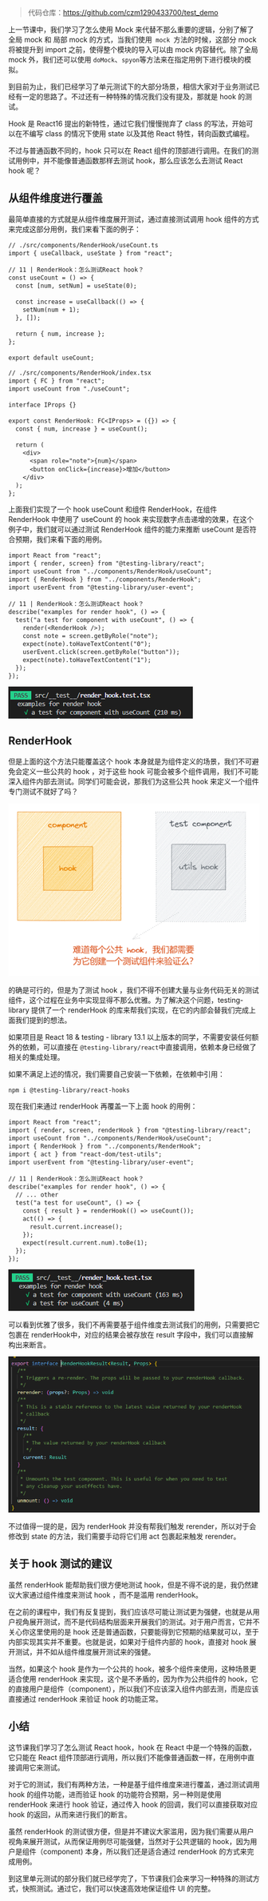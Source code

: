 > 代码仓库：https://github.com/czm1290433700/test_demo

上一节课中，我们学习了怎么使用 Mock 来代替不那么重要的逻辑，分别了解了全局 mock 和 局部 mock 的方式，当我们使用`  mock  `方法的时候，这部分 mock 将被提升到 import 之前，使得整个模块的导入可以由 mock 内容替代。除了全局 mock 外，我们还可以使用 `doMock`、`spyon`等方法来在指定用例下进行模块的模拟。

到目前为止，我们已经学习了单元测试下的大部分场景，相信大家对于业务测试已经有一定的思路了。不过还有一种特殊的情况我们没有提及，那就是 hook 的测试。

Hook 是 React16 提出的新特性，通过它我们慢慢抛弃了 class 的写法，开始可以在不编写 class 的情况下使用 state 以及其他 React 特性，转向函数式编程。

不过与普通函数不同的，hook 只可以在 React 组件的顶部进行调用。在我们的测试用例中，并不能像普通函数那样去测试 hook，那么应该怎么去测试 React hook 呢？

## 从组件维度进行覆盖

最简单直接的方式就是从组件维度展开测试，通过直接测试调用 hook 组件的方式来完成这部分用例，我们来看下面的例子：

```
// ./src/components/RenderHook/useCount.ts
import { useCallback, useState } from "react";

// 11 | RenderHook：怎么测试React hook？
const useCount = () => {
  const [num, setNum] = useState(0);

  const increase = useCallback(() => {
    setNum(num + 1);
  }, []);

  return { num, increase };
};

export default useCount;
```

```
// ./src/components/RenderHook/index.tsx
import { FC } from "react";
import useCount from "./useCount";

interface IProps {}

export const RenderHook: FC<IProps> = ({}) => {
  const { num, increase } = useCount();

  return (
    <div>
      <span role="note">{num}</span>
      <button onClick={increase}>增加</button>
    </div>
  );
};
```

上面我们实现了一个 hook useCount 和组件 RenderHook，在组件 RenderHook 中使用了 useCount 的 hook 来实现数字点击递增的效果，在这个例子中，我们就可以通过测试 RenderHook 组件的能力来推断 useCount 是否符合预期，我们来看下面的用例。

```
import React from "react";
import { render, screen} from "@testing-library/react";
import useCount from "../components/RenderHook/useCount";
import { RenderHook } from "../components/RenderHook";
import userEvent from "@testing-library/user-event";

// 11 | RenderHook：怎么测试React hook？
describe("examples for render hook", () => {
  test("a test for component with useCount", () => {
    render(<RenderHook />);
    const note = screen.getByRole("note");
    expect(note).toHaveTextContent("0");
    userEvent.click(screen.getByRole("button"));
    expect(note).toHaveTextContent("1");
  });
});
```

![](./images/bf696e34475849999b9ddc65171ef788~tplv-k3u1fbpfcp-zoom-1.image.png)

## RenderHook

但是上面的这个方法只能覆盖这个 hook 本身就是为组件定义的场景，我们不可避免会定义一些公共的 hook ，对于这些 hook 可能会被多个组件调用，我们不可能深入组件内部去测试。同学们可能会说，那我们为这些公共 hook 来定义一个组件专门测试不就好了吗？

![](./images/ee3cf3300cfb43cf979fc029d7578891~tplv-k3u1fbpfcp-zoom-1.image.png)

的确是可行的，但是为了测试 hook ，我们不得不创建大量与业务代码无关的测试组件，这个过程在业务中实现显得不那么优雅。为了解决这个问题，testing-library 提供了一个 renderHook 的库来帮我们实现，在它的内部会替我们完成上面我们提到的想法。

如果项目是 React 18 & testing - library 13.1 以上版本的同学，不需要安装任何额外的依赖，可以直接在 `@testing-library/react`中直接调用，依赖本身已经做了相关的集成处理。

如果不满足上述的情况，我们需要自己安装一下依赖，在依赖中引用：

```
npm i @testing-library/react-hooks
```

现在我们来通过 renderHook 再覆盖一下上面 hook 的用例：

```
import React from "react";
import { render, screen, renderHook } from "@testing-library/react";
import useCount from "../components/RenderHook/useCount";
import { RenderHook } from "../components/RenderHook";
import { act } from "react-dom/test-utils";
import userEvent from "@testing-library/user-event";

// 11 | RenderHook：怎么测试React hook？
describe("examples for render hook", () => {
  // ... other
  test("a test for useCount", () => {
    const { result } = renderHook(() => useCount());
    act(() => {
      result.current.increase();
    });
    expect(result.current.num).toBe(1);
  });
});
```

![](./images/88d09645f34442a2901bc10729583b44~tplv-k3u1fbpfcp-zoom-1.image.png)

可以看到优雅了很多，我们不再需要基于组件维度去测试我们的用例，只需要把它包裹在 renderHook中，对应的结果会被存放在 result 字段中，我们可以直接解构出来断言。

![](./images/a82baa0ef21b4bbd8826307e776f2b7a~tplv-k3u1fbpfcp-zoom-1.image.png)

不过值得一提的是，因为 renderHook 并没有帮我们触发 rerender，所以对于会修改到 state 的方法，我们需要手动将它们用 act 包裹起来触发 rerender。

## 关于 hook 测试的建议

虽然 renderHook 能帮助我们很方便地测试 hook，但是不得不说的是，我仍然建议大家通过组件维度来测试 hook ，而不是滥用 renderHook。

在之前的课程中，我们有反复提到，我们应该尽可能让测试更为强健，也就是从用户视角展开测试，而不是代码结构层面来开展我们的测试。对于用户而言，它并不关心你这里使用的是 hook 还是普通函数，只要能得到它预期的结果就可以，至于内部实现其实并不重要。也就是说，如果对于组件内部的 hook，直接对 hook 展开测试，并不如从组件维度展开测试来的强健。

当然，如果这个 hook 是作为一个公共的 hook，被多个组件来使用，这种场景更适合使用 renderHook 来实现，这个是不矛盾的，因为作为公共组件的 hook，它的直接用户是组件（component），所以我们不应该深入组件内部去测，而是应该直接通过 renderHook 来验证 hook 的功能正常。

## 小结

这节课我们学习了怎么测试 React hook，hook 在 React 中是一个特殊的函数，它只能在 React 组件顶部进行调用，所以我们不能像普通函数一样，在用例中直接调用它来测试。

对于它的测试，我们有两种方法，一种是基于组件维度来进行覆盖，通过测试调用 hook 的组件功能，进而验证 hook 的功能符合预期，另一种则是使用 renderHook 来进行 hook 验证，通过传入 hook 的回调，我们可以直接获取对应 hook 的返回，从而来进行我们的断言。

虽然 renderHook 的测试很方便，但是并不建议大家滥用，因为我们需要从用户视角来展开测试，从而保证用例尽可能强健，当然对于公共逻辑的 hook，因为用户是组件（component) 本身，所以我们还是适合通过 renderHook 的方式来完成用例。

到这里单元测试的部分我们就已经学完了，下节课我们会来学习一种特殊的测试方式，快照测试。通过它，我们可以快速高效地保证组件 UI 的完整。
